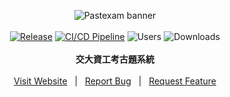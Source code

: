 <p align="center">
  <picture>
    <source media="(prefers-color-scheme: dark)" srcset="https://github.com/user-attachments/assets/2950f4b0-f11d-46e4-98fb-28c0e701dcbc">
    <source media="(prefers-color-scheme: light)" srcset="https://github.com/user-attachments/assets/6125c7f1-5e26-4cfc-93dc-67a77720011d">
    <img alt="Pastexam banner">
  </picture>
  <br>
  <br>
  <a href="https://github.com/NCTUCSUnion/pastexam/releases/latest"><img alt="Release" src="https://img.shields.io/github/v/release/NCTUCSUnion/pastexam?color=mediumseagreen"></a>
  <a href="https://github.com/NCTUCSUnion/pastexam/actions/workflows/main.yml"><img alt="CI/CD Pipeline" src="https://github.com/NCTUCSUnion/pastexam/actions/workflows/main.yml/badge.svg"></a>
  <img alt="Users" src="https://img.shields.io/badge/dynamic/json?url=https%3A%2F%2Fpastexam.nctucsunion.me%2Fapi%2Fstatistics&query=%24.data.totalUsers&label=users">
  <img alt="Downloads" src="https://img.shields.io/badge/dynamic/json?url=https%3A%2F%2Fpastexam.nctucsunion.me%2Fapi%2Fstatistics&query=%24.data.totalDownloads&label=downloads&color=darkcyan">
  <br>
  <br>
  <strong>交大資工考古題系統</strong>
  <br>
  <br>
  <a href="https://pastexam.nctucsunion.me/">Visit Website</a>
  &nbsp; | &nbsp;
  <a href="https://github.com/NCTUCSUnion/pastexam/issues">Report Bug</a>
  &nbsp; | &nbsp;
  <a href="https://github.com/NCTUCSUnion/pastexam/issues">Request Feature</a>
  <br>
</p>
